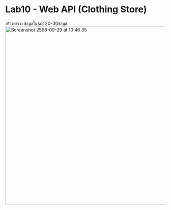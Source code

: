 # Lab10 - Web API (Clothing Store)
สร้างตาราง ข้อมูลในsql 20-30ข้อมูล
<img width="686" height="561" alt="Screenshot 2568-09-29 at 10 46 35" src="https://github.com/user-attachments/assets/e94656ae-dfc3-457d-a89d-47e64cbf7635" />
